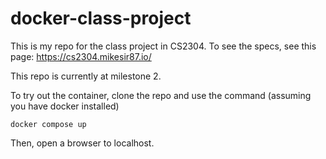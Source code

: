 # docker-class-project

This is my repo for the class project in CS2304. To see the specs, see this page: https://cs2304.mikesir87.io/

This repo is currently at milestone 2.

To try out the container, clone the repo and use the command (assuming you have docker installed)

`docker compose up`

Then, open a browser to localhost.
